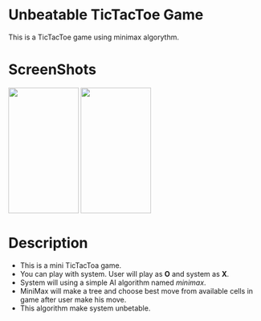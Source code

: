 # Unbeatable TicTacToe Game
This is a TicTacToe game using minimax algorythm.

# ScreenShots
<p float="left">
    <img src="https://user-images.githubusercontent.com/23487067/72918053-4019b900-3d5a-11ea-8ddd-14a440d7129b.png" width="140" height="250" />
    <img src="https://user-images.githubusercontent.com/23487067/72918164-70615780-3d5a-11ea-8655-630729717f0a.png" width="140" height="250" />
</p>

# Description
- This is a mini TicTacToa game.
- You can play with system. User will play as **O** and system as **X**.
- System will using a simple AI algorithm named *minimax*.
- MiniMax will make a tree and choose best move from available cells in game after user make his move.
- This algorithm make system unbetable.
